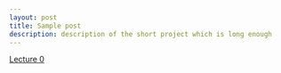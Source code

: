 ```yaml
---
layout: post
title: Sample post
description: description of the short project which is long enough
---
```


[Lecture 0](https://baliuzeger.github.io/sjl/blog/2021/HYL_ML_00/)
